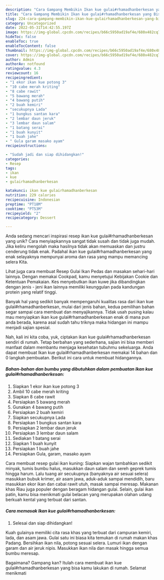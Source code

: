 ```yaml
---
description: "Cara Gampang Membikin Ikan kue gulai#rhamadhanberkesan yang Bisa Manjain Lidah"
title: "Cara Gampang Membikin Ikan kue gulai#rhamadhanberkesan yang Bisa Manjain Lidah"
slug: 224-cara-gampang-membikin-ikan-kue-gulairhamadhanberkesan-yang-bisa-manjain-lidah
category: Uncategorized
date: 2022-05-31T14:42:55.197Z
image: https://img-global.cpcdn.com/recipes/b66c5950ad19af4e/680x482cq70/ikan-kue-gulairhamadhanberkesan-foto-resep-utama.jpg
hideToc: false
enableToc: true
enableTocContent: false
thumbnail: https://img-global.cpcdn.com/recipes/b66c5950ad19af4e/680x482cq70/ikan-kue-gulairhamadhanberkesan-foto-resep-utama.jpg
cover: https://img-global.cpcdn.com/recipes/b66c5950ad19af4e/680x482cq70/ikan-kue-gulairhamadhanberkesan-foto-resep-utama.jpg
author: Admin
authorAv: notfound
ratingvalue: 4.3
reviewcount: 16
recipeingredient:
- "1 ekor ikan kue potong 3"
- "10 cabe merah kriting"
- "8 cabe rawit"
- "5 bawang merah"
- "4 bawang putih"
- "2 buah kemiri"
- "secukupnya Lada"
- "1 bungkus santan kara"
- "2 lembar daun jeruk"
- "3 lembar daun salam"
- "1 batang serai"
- "1 buah kunyit"
- "1 buah jahe"
- " Gula garam masako ayam"
recipeinstructions:

- "Sudah jadi dan siap dihidangkan!"
categories:
- Resep
tags:
- ikan
- kue
- gulairhamadhanberkesan

katakunci: ikan kue gulairhamadhanberkesan 
nutrition: 229 calories
recipecuisine: Indonesian
preptime: "PT18M"
cooktime: "PT53M"
recipeyield: "2"
recipecategory: Dessert

---
```





Anda sedang mencari inspirasi resep ikan kue gulai#rhamadhanberkesan yang unik? Cara menyiapkannya sangat tidak susah dan tidak juga mudah. Jika keliru mengolah maka hasilnya tidak akan memuaskan dan justru cenderung tidak enak. Padahal ikan kue gulai#rhamadhanberkesan yang enak selayaknya mempunyai aroma dan rasa yang mampu memancing selera Kita.





Lihat juga cara membuat Resep Gulai Ikan Pedas dan masakan sehari-hari lainnya. Dengan memakai Cookpad, kamu menyetujui Kebijakan Cookie dan Ketentuan Pemakaian. Kes menyebutkan ikan kuwe jika dibandingkan dengan jenis - jeni ikan lainnya memiliki keunggulan pada kandungan protein yang relatif tinggi.

Banyak hal yang sedikit banyak mempengaruhi kualitas rasa dari ikan kue gulai#rhamadhanberkesan, mulai dari jenis bahan, kedua pemilihan bahan segar sampai cara membuat dan menyajikannya. Tidak usah pusing kalau mau menyiapkan ikan kue gulai#rhamadhanberkesan enak di mana pun anda berada, karena asal sudah tahu triknya maka hidangan ini mampu menjadi sajian spesial.






Nah, kali ini kita coba, yuk, ciptakan ikan kue gulai#rhamadhanberkesan sendiri di rumah. Tetap berbahan yang sederhana, sajian ini bisa memberi manfaat dalam membantu menjaga kesehatan tubuhmu sekeluarga. Anda dapat membuat Ikan kue gulai#rhamadhanberkesan memakai 14 bahan dan 0 langkah pembuatan. Berikut ini cara untuk membuat hidangannya.

<!--inarticleads1-->

##### Bahan-bahan dan bumbu yang dibutuhkan dalam pembuatan Ikan kue gulai#rhamadhanberkesan:

1. Siapkan 1 ekor ikan kue potong 3
1. Ambil 10 cabe merah kriting
1. Siapkan 8 cabe rawit
1. Persiapkan 5 bawang merah
1. Gunakan 4 bawang putih
1. Persiapkan 2 buah kemiri
1. Siapkan secukupnya Lada
1. Persiapkan 1 bungkus santan kara
1. Persiapkan 2 lembar daun jeruk
1. Persiapkan 3 lembar daun salam
1. Sediakan 1 batang serai
1. Siapkan 1 buah kunyit
1. Persiapkan 1 buah jahe
1. Persiapkan  Gula, garam, masako ayam


Cara membuat resep gulai ikan kuning: Siapkan wajan tambahkan sedikit minyak, tumis bumbu halus, masukkan daun salam dan sereh geprek tumis hingga harum. Lalu tuang air secukupnya (banyaknya air sesuai selera) masukkan bubuk krimer, air asam jawa, aduk-aduk sampai mendidih, baru masukkan ekor ikan dan cabai rawit utuh, masak sampai meresap. Makanan khas Riau juga populer dengan beragam hidangan gulai. Selain, gulai ikan patin, kamu bisa menikmati gulai belacan yang merupakan olahan udang berkuah kental yang terbuat dari santan. 

<!--inarticleads2-->

##### Cara memasak Ikan kue gulai#rhamadhanberkesan:


1. Selesai dan siap dihidangkan!

Kuah gulainya memiliki cita rasa khas yang terbuat dari campuran kemiri, lada, dan asam jawa. Gulai satu ini biasa kita temukan di rumah makan khas Padang. Bersihkan ikan nila, potong sesuai selera. Lumuri ikan dengan garam dan air jeruk nipis. Masukkan ikan nila dan masak hingga semua bumbu meresap. 

Bagaimana? Gampang kan? Itulah cara membuat ikan kue gulai#rhamadhanberkesan yang bisa kamu lakukan di rumah. Selamat menikmati
